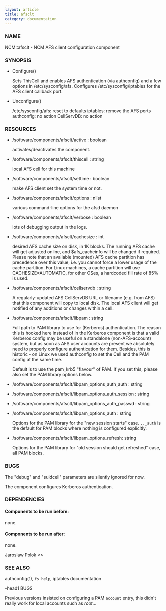 ```yaml
---
layout: article
title: afsclt
category: documentation
---
```

### NAME

NCM::afsclt - NCM AFS client configuration component

### SYNOPSIS

- Configure()

    Sets ThisCell and enables AFS authentication (via authconfig) and a
    few options in /etc/sysconfig/afs. Configures /etc/sysconfig/iptables
    for the AFS client callback port.

- Unconfigure()

    /etc/sysconfig/afs: reset to defaults
    iptables: remove the AFS ports
    authconfig: no action
    CellServDB: no action

### RESOURCES

- /software/components/afsclt/active : boolean

    activates/deactivates the component.

- /software/components/afsclt/thiscell : string

    local AFS cell for this machine

- /software/components/afsclt/settime : boolean

    make AFS client set the system time or not.

- /software/components/afsclt/options : nlist

    various command-line options for the afsd daemon

- /software/components/afsclt/verbose : boolean

    lots of debugging output in the logs.

- /software/components/afsclt/cachesize : int

    desired AFS cache size on disk, in 1K blocks. The running AFS cache
    will get adjusted online, and $afs\_cacheinfo will be changed if
    required. Please note that an available (mounted) AFS cache partition
    has precedence over this value, i.e. you cannot force a lower usage of
    the cache partition. For Linux machines, a cache partition will use
    CACHESIZE=AUTOMATIC, for other OSes, a hardcoded fill rate of 85% is
    used.

- /software/components/afsclt/cellservdb : string

    A regularly-updated AFS CellServDB URL or filename (e.g. from AFS)
    that this component will copy to local disk. The local AFS client will
    get notified of any additions or changes within a cell.

- /software/components/afsclt/libpam : string

    Full path to PAM library to use for (Kerberos) authentication. The
    reason this is hooked here instead of in the Kerberos component is
    that a valid Kerberos config may be useful on a standalone
    (non-AFS-account) system, but as soon as AFS user accounts are present
    we absolutely need to properly configure authentication for
    them. Besides, this is historic - on Linux we used authconfig to set
    the Cell and the PAM config at the same time.

    Default is to use the pam\_krb5 "flavour" of PAM. If you set this,
    please also set the PAM library options below.

- /software/components/afsclt/libpam\_options\_auth\_auth : string
- /software/components/afsclt/libpam\_options\_auth\_session : string
- /software/components/afsclt/libpam\_options\_auth\_passwd : string
- /software/components/afsclt/libpam\_options\_auth : string

    Options for the PAM library for the "new session starts"
    case. `.._auth` is the default for PAM blocks where nothing is
    configured explicitly.

- /software/components/afsclt/libpam\_options\_refresh: string

    Options for the PAM library for "old session should get refreshed" case, all PAM blocks.

### BUGS

The "debug" and "suidcell" parameters are silently ignored for now.

The component configures Kerberos authentication.

### DEPENDENCIES

#### Components to be run before:

none.

#### Components to be run after:

none.

Jaroslaw Polok <>

### SEE ALSO

authconfig(1), `fs help`, iptables documentation

\-head1 BUGS

Previous versions insisted on configuring a PAM `account` entry, 
this didn't really work for local accounts such as _root_...
